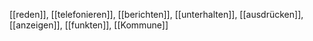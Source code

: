 [[reden]], [[telefonieren]], [[berichten]], [[unterhalten]], [[ausdrücken]], [[anzeigen]], [[funkten]], [[Kommune]]